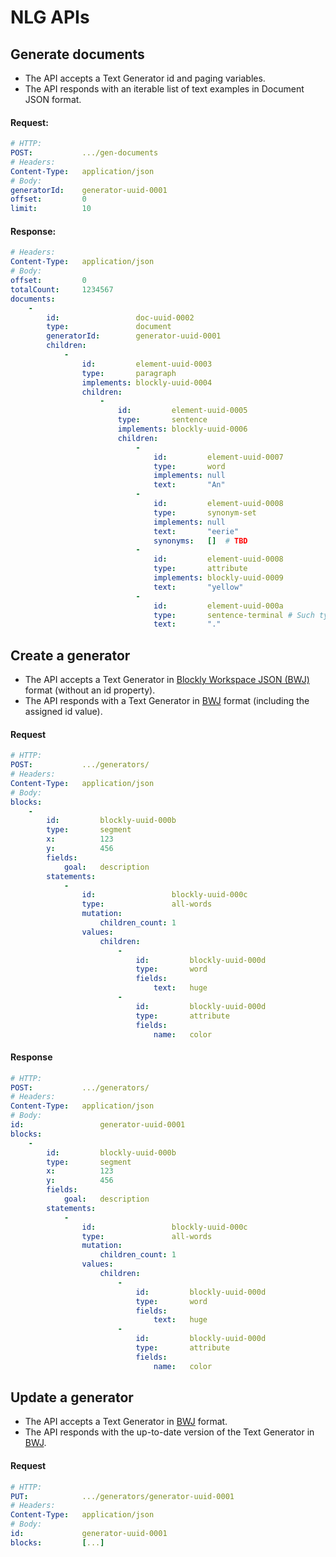 #   NLG APIs

##  Generate documents

*   The API accepts a Text Generator id and paging variables.
*   The API responds with an iterable list of text examples in Document JSON format.

####    Request:

```yaml
# HTTP:
POST:           .../gen-documents
# Headers:
Content-Type:   application/json
# Body:
generatorId:    generator-uuid-0001
offset:         0
limit:          10
```

####    Response:

```yaml
# Headers:
Content-Type:   application/json
# Body:
offset:         0
totalCount:     1234567
documents:
    -
        id:                 doc-uuid-0002
        type:               document
        generatorId:        generator-uuid-0001
        children:
            -
                id:         element-uuid-0003
                type:       paragraph
                implements: blockly-uuid-0004
                children:
                    -
                        id:         element-uuid-0005
                        type:       sentence
                        implements: blockly-uuid-0006
                        children:
                            -
                                id:         element-uuid-0007
                                type:       word
                                implements: null
                                text:       "An"
                            -
                                id:         element-uuid-0008
                                type:       synonym-set
                                implements: null
                                text:       "eerie"
                                synonyms:   []  # TBD
                            -
                                id:         element-uuid-0008
                                type:       attribute
                                implements: blockly-uuid-0009
                                text:       "yellow"
                            -
                                id:         element-uuid-000a
                                type:       sentence-terminal # Such type would be useful for front-end.
                                text:       "."
```

##  Create a generator

*   The API accepts a Text Generator in [Blockly Workspace JSON (BWJ)][BWJ] format (without an id property).
*   The API responds with a Text Generator in [BWJ] format (including the assigned id value).

####    Request

```yaml
# HTTP:
POST:           .../generators/
# Headers:
Content-Type:   application/json
# Body:
blocks:
    -
        id:         blockly-uuid-000b
        type:       segment
        x:          123
        y:          456
        fields:
            goal:   description
        statements:
            -
                id:                 blockly-uuid-000c
                type:               all-words
                mutation:
                    children_count: 1
                values:
                    children:
                        -
                            id:         blockly-uuid-000d
                            type:       word
                            fields:
                                text:   huge
                        -
                            id:         blockly-uuid-000d
                            type:       attribute
                            fields:
                                name:   color
```

####    Response

```yaml
# HTTP:
POST:           .../generators/
# Headers:
Content-Type:   application/json
# Body:
id:                 generator-uuid-0001
blocks:
    -
        id:         blockly-uuid-000b
        type:       segment
        x:          123
        y:          456
        fields:
            goal:   description
        statements:
            -
                id:                 blockly-uuid-000c
                type:               all-words
                mutation:
                    children_count: 1
                values:
                    children:
                        -
                            id:         blockly-uuid-000d
                            type:       word
                            fields:
                                text:   huge
                        -
                            id:         blockly-uuid-000d
                            type:       attribute
                            fields:
                                name:   color
```

##  Update a generator

*   The API accepts a Text Generator in [BWJ] format.
*   The API responds with the up-to-date version of the Text Generator in [BWJ].

####    Request

```yaml
# HTTP:
PUT:            .../generators/generator-uuid-0001
# Headers:
Content-Type:   application/json
# Body:
id:             generator-uuid-0001
blocks:         [...]
```


[BWJ]:          blockly-workspace-json.md
